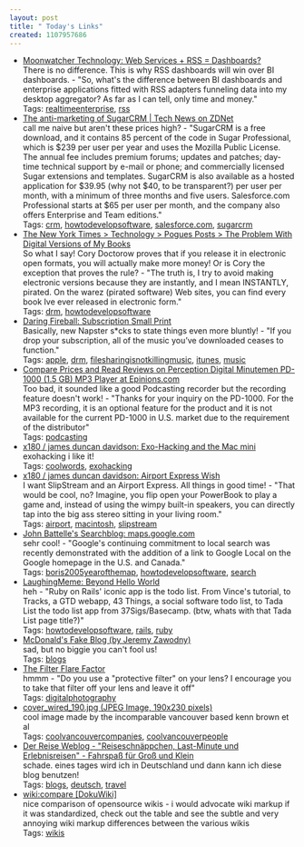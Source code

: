 ```yaml
---
layout: post
title: " Today's Links"
created: 1107957686
---
```


<ul class="jotsBookmarks">

<li><a href="http://www.globelogger.com/item.php?id=289"><span class="jotsBookmarkTitle">Moonwatcher Technology: Web Services + RSS = Dashboards?</span></a>
<br><span class="jotsBookmarkDescription">There is no difference. This is why RSS dashboards will win over BI dashboards. - &quot;So, what's the difference between BI dashboards and enterprise applications fitted with RSS adapters funneling data into my desktop aggregator? As far as I can tell, only time and money.&quot;</span>
<br><span class="jotsBookmarkTags">Tags: <a href="http://www.jots.com/users/roland/realtimeenterprise">realtimeenterprise</a>, <a href="http://www.jots.com/users/roland/rss">rss</a></span>
</li>

<li><a href="http://news.zdnet.com/2100-3513_22-5566775.html"><span class="jotsBookmarkTitle">The anti-marketing of SugarCRM | Tech News on ZDNet</span></a>
<br><span class="jotsBookmarkDescription">call me naive but aren't these prices high? - &quot;SugarCRM is a free download, and it contains 85 percent of the code in Sugar Professional, which is $239 per user per year and uses the Mozilla Public License. The annual fee includes premium forums; updates and patches; day-time technical support by e-mail or phone; and commercially licensed Sugar extensions and templates. SugarCRM is also available as a hosted application for $39.95 (why not $40, to be transparent?) per user per month, with a minimum of three months and five users. Salesforce.com Professional starts at $65 per user per month, and the company also offers Enterprise and Team editions.&quot;</span>
<br><span class="jotsBookmarkTags">Tags: <a href="http://www.jots.com/users/roland/crm">crm</a>, <a href="http://www.jots.com/users/roland/howtodevelopsoftware">howtodevelopsoftware</a>, <a href="http://www.jots.com/users/roland/salesforce.com">salesforce.com</a>, <a href="http://www.jots.com/users/roland/sugarcrm">sugarcrm</a></span>
</li>

<li><a href="http://www.nytimes.com/2005/02/04/technology/poguesposts/04pogues-posts.html?ex=1265346000&en=0bca7a6b1257a13e&ei=5088&partner=rssnyt"><span class="jotsBookmarkTitle">The New York Times &gt; Technology &gt; Pogues Posts &gt; The Problem With Digital Versions of My Books</span></a>
<br><span class="jotsBookmarkDescription">So what I say! Cory Doctorow proves that if you release it in electronic open formats, you will actually make more money! Or is Cory the exception that proves the rule? - &quot;The truth is, I try to avoid making electronic versions because they are instantly, and I mean INSTANTLY, pirated. On the warez (pirated software) Web sites, you can find every book Ive ever released in electronic form.&quot;</span>
<br><span class="jotsBookmarkTags">Tags: <a href="http://www.jots.com/users/roland/drm">drm</a>, <a href="http://www.jots.com/users/roland/howtodevelopsoftware">howtodevelopsoftware</a></span>
</li>

<li><a href="http://daringfireball.net/2005/02/subscription_small_print"><span class="jotsBookmarkTitle">Daring Fireball: Subscription Small Print</span></a>
<br><span class="jotsBookmarkDescription">Basically, new Napster s*cks to state things even more bluntly! - &quot;If you drop your subscription, all of the music you’ve downloaded ceases to function.&quot;</span>
<br><span class="jotsBookmarkTags">Tags: <a href="http://www.jots.com/users/roland/apple">apple</a>, <a href="http://www.jots.com/users/roland/drm">drm</a>, <a href="http://www.jots.com/users/roland/filesharingisnotkillingmusic">filesharingisnotkillingmusic</a>, <a href="http://www.jots.com/users/roland/itunes">itunes</a>, <a href="http://www.jots.com/users/roland/music">music</a></span>
</li>

<li><a href="http://www.epinions.com/pr-Perception_Digital_PD-1000_1_5_GB_1_536_GB_MP3_Player/display_~reviews"><span class="jotsBookmarkTitle">Compare Prices and Read Reviews on Perception Digital Minutemen PD-1000 (1.5 GB) MP3 Player at Epinions.com</span></a>
<br><span class="jotsBookmarkDescription">Too bad, it sounded like a good Podcasting recorder but the recording feature doesn't work! - &quot;Thanks for your inquiry on the PD-1000. For the MP3 recording, it is an optional feature for the product and it is not available for the current PD-1000 in U.S. market due to the requirement of the distributor&quot;</span>
<br><span class="jotsBookmarkTags">Tags: <a href="http://www.jots.com/users/roland/podcasting">podcasting</a></span>
</li>

<li><a href="http://blog.x180.net/2005/01/exohacking_and_.html"><span class="jotsBookmarkTitle">x180 / james duncan davidson: Exo-Hacking and the Mac mini</span></a>
<br><span class="jotsBookmarkDescription">exohacking i like it!</span>
<br><span class="jotsBookmarkTags">Tags: <a href="http://www.jots.com/users/roland/coolwords">coolwords</a>, <a href="http://www.jots.com/users/roland/exohacking">exohacking</a></span>
</li>

<li><a href="http://blog.x180.net/2005/02/airport_express.html#more"><span class="jotsBookmarkTitle">x180 / james duncan davidson: Airport Express Wish</span></a>
<br><span class="jotsBookmarkDescription">I want SlipStream and an Airport Express. All things in good time! - &quot;That would be cool, no? Imagine, you flip open your PowerBook to play a game and, instead of using the wimpy built-in speakers, you can directly tap into the big ass stereo sitting in your living room.&quot;</span>
<br><span class="jotsBookmarkTags">Tags: <a href="http://www.jots.com/users/roland/airport">airport</a>, <a href="http://www.jots.com/users/roland/macintosh">macintosh</a>, <a href="http://www.jots.com/users/roland/slipstream">slipstream</a></span>
</li>

<li><a href="http://battellemedia.com/archives/001246.php#more"><span class="jotsBookmarkTitle">John Battelle&#39;s Searchblog: maps.google.com</span></a>
<br><span class="jotsBookmarkDescription">sehr cool! - &quot;Google's continuing commitment to local search was recently demonstrated with the addition of a link to Google Local on the Google homepage in the U.S. and Canada.&quot;</span>
<br><span class="jotsBookmarkTags">Tags: <a href="http://www.jots.com/users/roland/boris2005yearofthemap">boris2005yearofthemap</a>, <a href="http://www.jots.com/users/roland/howtodevelopsoftware">howtodevelopsoftware</a>, <a href="http://www.jots.com/users/roland/search">search</a></span>
</li>

<li><a href="http://laughingmeme.org/archives/002730.html#002730"><span class="jotsBookmarkTitle">LaughingMeme: Beyond Hello World</span></a>
<br><span class="jotsBookmarkDescription">heh - &quot;Ruby on Rails' iconic app is the todo list. From Vince's tutorial, to Tracks, a GTD webapp, 43 Things, a social software todo list, to Tada List the todo list app from 37Sigs/Basecamp. (btw, whats with that Tada List page title?)&quot;</span>
<br><span class="jotsBookmarkTags">Tags: <a href="http://www.jots.com/users/roland/howtodevelopsoftware">howtodevelopsoftware</a>, <a href="http://www.jots.com/users/roland/rails">rails</a>, <a href="http://www.jots.com/users/roland/ruby">ruby</a></span>
</li>

<li><a href="http://jeremy.zawodny.com/blog/archives/004143.html"><span class="jotsBookmarkTitle">McDonald&#39;s Fake Blog (by Jeremy Zawodny)</span></a>
<br><span class="jotsBookmarkDescription">sad, but no biggie you can't fool us!</span>
<br><span class="jotsBookmarkTags">Tags: <a href="http://www.jots.com/users/roland/blogs">blogs</a></span>
</li>

<li><a href="http://www.luminous-landscape.com/columns/sm-feb-05.shtml"><span class="jotsBookmarkTitle">The Filter Flare Factor</span></a>
<br><span class="jotsBookmarkDescription">hmmm - &quot;Do you use a &quot;protective filter&quot; on your lens? I encourage you to take that filter off your lens and leave it off&quot;</span>
<br><span class="jotsBookmarkTags">Tags: <a href="http://www.jots.com/users/roland/digitalphotography">digitalphotography</a></span>
</li>

<li><a href="http://www.mondolithic.com/Image%20of%20the%20Week/icons/cover_wired_190.jpg"><span class="jotsBookmarkTitle">cover_wired_190.jpg (JPEG Image, 190x230 pixels)</span></a>
<br><span class="jotsBookmarkDescription">cool image made by the incomparable vancouver based kenn brown et al</span>
<br><span class="jotsBookmarkTags">Tags: <a href="http://www.jots.com/users/roland/coolvancouvercompanies">coolvancouvercompanies</a>, <a href="http://www.jots.com/users/roland/coolvancouverpeople">coolvancouverpeople</a></span>
</li>

<li><a href="http://www.reise-weblog.de/"><span class="jotsBookmarkTitle">Der Reise Weblog - &quot;Reiseschnäppchen, Last-Minute und Erlebnisreisen&quot; - Fahrspaß für Groß und Klein</span></a>
<br><span class="jotsBookmarkDescription">schade. eines tages wird ich in Deutschland und dann kann ich diese blog benutzen!</span>
<br><span class="jotsBookmarkTags">Tags: <a href="http://www.jots.com/users/roland/blogs">blogs</a>, <a href="http://www.jots.com/users/roland/deutsch">deutsch</a>, <a href="http://www.jots.com/users/roland/travel">travel</a></span>
</li>

<li><a href="http://wiki.splitbrain.org/wiki:compare"><span class="jotsBookmarkTitle">wiki:compare [DokuWiki]</span></a>
<br><span class="jotsBookmarkDescription">nice comparison of opensource wikis - i would advocate wiki markup if it was standardized, check out the table and see the subtle and very annoying wiki markup differences between the various wikis</span>
<br><span class="jotsBookmarkTags">Tags: <a href="http://www.jots.com/users/roland/wikis">wikis</a></span>
</li>

</ul>


